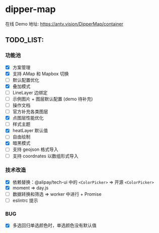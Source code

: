 # dipper-map

在线 Demo 地址: https://antv.vision/DipperMap/container

## TODO_LIST:

### 功能池

- [x] 方案管理
- [x] 支持 AMap 和 Mapbox 切换
- [ ] 默认配置优化
- [x] 叠加模式
- [ ] LineLayer 边绑定
- [ ] 示例图片 + 图层默认配置 (demo 待补充)
- [ ] 操作文档
- [ ] 官方补充各类图层
- [x] 点图层性能优化
- [ ] 样式主题
- [x] heatLayer 默认值
- [ ] 自由绘制
- [x] 暗黑模式
- [ ] 支持 geojson 格式导入
- [ ] 支持 coordnates 以数组形式导入

### 技术改造

- [x] 依赖替换：@alipay/tech-ui 中的 `<ColorPicker>` => 开源 `<ColorPicker>`
- [x] moment => day.js
- [ ] 数据转换和筛选 => worker 中进行 + Promise
- [ ] eslintrc 提示

### BUG

- [x] 多选回归单选颜色时，单选颜色没有默认值
